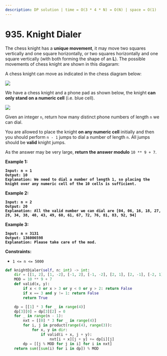 ```yaml
---
description: DP solution | time = O(3 * 4 * N) = O(N) | space = O(1)
---
```


# 935. Knight Dialer

The chess knight has a **unique movement**, it may move two squares vertically and one square horizontally, or two squares horizontally and one square vertically (with both forming the shape of an **L**). The possible movements of chess knight are shown in this diagaram:

A chess knight can move as indicated in the chess diagram below:

![](https://assets.leetcode.com/uploads/2020/08/18/chess.jpg)

We have a chess knight and a phone pad as shown below, the knight **can only stand on a numeric cell** (i.e. blue cell).

![](https://assets.leetcode.com/uploads/2020/08/18/phone.jpg)

Given an integer `n`, return how many distinct phone numbers of length `n` we can dial.

You are allowed to place the knight **on any numeric cell** initially and then you should perform `n - 1` jumps to dial a number of length `n`. All jumps should be **valid** knight jumps.

As the answer may be very large, **return the answer modulo** `10 ** 9 + 7`.

&#x20;

**Example 1:**

<pre><code><strong>Input: n = 1
</strong><strong>Output: 10
</strong><strong>Explanation: We need to dial a number of length 1, so placing the knight over any numeric cell of the 10 cells is sufficient.
</strong></code></pre>

**Example 2:**

<pre><code><strong>Input: n = 2
</strong><strong>Output: 20
</strong><strong>Explanation: All the valid number we can dial are [04, 06, 16, 18, 27, 29, 34, 38, 40, 43, 49, 60, 61, 67, 72, 76, 81, 83, 92, 94]
</strong></code></pre>

**Example 3:**

<pre><code><strong>Input: n = 3131
</strong><strong>Output: 136006598
</strong><strong>Explanation: Please take care of the mod.
</strong></code></pre>

&#x20;

**Constraints:**

* `1 <= n <= 5000`

```python
def knightDialer(self, n: int) -> int:
    dir = [[1, 2], [1, -2], [-1, 2], [-1, -2], [2, 1], [2, -1], [-2, 1], [-2, -1]]
    MOD = 10 ** 9 + 7
    def valid(x, y):
        if x < 0 or x > 3 or y < 0 or y > 2: return False
        if x == 3 and y != 1: return False
        return True

    dp = [[1] * 3 for _ in range(4)]
    dp[3][0] = dp[3][2] = 0
    for _ in range(n - 1):
        nxt = [[0] * 3 for _ in range(4)]
        for i, j in product(range(4), range(3)):
            for x, y in dir:
                if valid(i + x, j + y):
                    nxt[i + x][j + y] += dp[i][j]
        dp = [[j % MOD for j in i] for i in nxt] 
    return sum([sum(i) for i in dp]) % MOD
```
